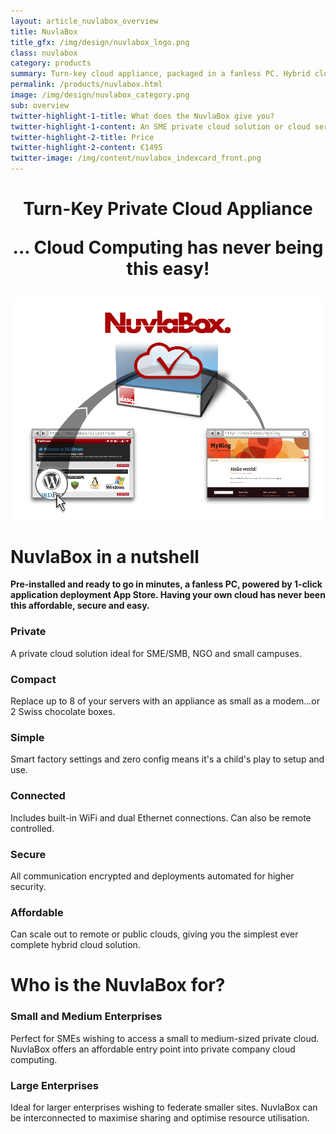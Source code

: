 ```yaml
---
layout: article_nuvlabox_overview
title: NuvlaBox
title_gfx: /img/design/nuvlabox_logo.png
class: nuvlabox
category: products
summary: Turn-key cloud appliance, packaged in a fanless PC. Hybrid cloud management has never been this easy. App Store enabled, management is simplified delivering real cost savings.
permalink: /products/nuvlabox.html
image: /img/design/nuvlabox_category.png
sub: overview
twitter-highlight-1-title: What does the NuvlaBox give you?
twitter-highlight-1-content: An SME private cloud solution or cloud server.
twitter-highlight-2-title: Price
twitter-highlight-2-content: €1495
twitter-image: /img/content/nuvlabox_indexcard_front.png
---
```


<h1 class="slogan" align="center">Turn-Key Private Cloud Appliance<p/>... Cloud Computing has never being this easy!</h1>

<p align="center"><img src="/img/content/nuvlabox-overview.png" alt="NuvlaBox overview" width="700" /></p>

NuvlaBox in a nutshell
====

**Pre-installed and ready to go in minutes, a fanless PC, powered by 1-click application deployment App Store. Having your own cloud has never been this affordable, secure and easy.**

<div class="list_nutshell clearfix">                
  <div>
      <h3>Private</h3>
      <section>
        A private cloud solution ideal for SME/SMB, NGO and small campuses.
      </section>
  </div>
  <div>
      <h3>
          Compact
      </h3>
      <section>
          Replace up to 8 of your servers with an appliance as small as a modem...or 2 Swiss chocolate boxes.
      </section>
  </div>
  <div>
      <h3>
          Simple
      </h3>
      <section>
          Smart factory settings and zero config means it's a child's play to setup and use. 
      </section>
  </div>
  <div>
      <h3>
          Connected
      </h3>
      <section>
          Includes built-in WiFi and dual Ethernet connections. Can also be remote controlled.
      </section>
  </div>
  <div>
      <h3>
          Secure
      </h3>
      <section>
          All communication encrypted and deployments automated for higher security.
      </section>
  </div>
  <div>
      <h3>
          Affordable
      </h3>
      <section>
          Can scale out to remote or public clouds, giving you the simplest ever complete hybrid cloud solution.
      </section>
  </div>
<!--  <div>
      <h3>
          Swiss design
      </h3>
      <section>
          The peace of mind of an appliance designed in Switzerland and built in Europe.
      </section>
  </div>
  <div>
      <h3>
          App Store
      </h3>
      <section>
          Deploy applications from the convenience of an enterprise app store.
      </section>
  </div>
  <div>
      <h3>
          Remote access
      </h3>
      <section>
          Can be used as a local cloud server or as a remote-controlled appliance, or both.
      </section>
  </div> -->
</div>


Who is the NuvlaBox for?
=================

<div class="list_users clearfix">                
  <div>
      <h3>
          Small and Medium Enterprises
      </h3>
      <section>
          Perfect for SMEs wishing to access a small to medium-sized private cloud. NuvlaBox offers an affordable entry point into private company cloud computing.
      </section>
  </div>
  <div>
      <h3>
          Large Enterprises
      </h3>
      <section>
          Ideal for larger enterprises wishing to federate smaller sites. NuvlaBox can be interconnected to maximise sharing and optimise resource utilisation.
      </section>
  </div>
</div>

